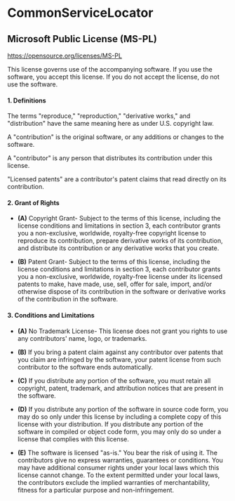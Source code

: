 # CommonServiceLocator

## Microsoft Public License (MS-PL)

https://opensource.org/licenses/MS-PL

This license governs use of the accompanying software. If you use the software, you accept this license. If you do not accept the license, do not use the software.

#### 1. Definitions

The terms "reproduce," "reproduction," "derivative works," and "distribution" have the same meaning here as under U.S. copyright law.

A "contribution" is the original software, or any additions or changes to the software.

A "contributor" is any person that distributes its contribution under this license.

"Licensed patents" are a contributor's patent claims that read directly on its contribution.

#### 2. Grant of Rights

* **(A)** Copyright Grant- Subject to the terms of this license, including the license conditions and limitations in section 3, each contributor grants you a non-exclusive, worldwide, royalty-free copyright license to reproduce its contribution, prepare derivative works of its contribution, and distribute its contribution or any derivative works that you create.

* **(B)** Patent Grant- Subject to the terms of this license, including the license conditions and limitations in section 3, each contributor grants you a non-exclusive, worldwide, royalty-free license under its licensed patents to make, have made, use, sell, offer for sale, import, and/or otherwise dispose of its contribution in the software or derivative works of the contribution in the software.

#### 3. Conditions and Limitations

* **(A)** No Trademark License- This license does not grant you rights to use any contributors' name, logo, or trademarks.

* **(B)** If you bring a patent claim against any contributor over patents that you claim are infringed by the software, your patent license from such contributor to the software ends automatically.

* **(C)** If you distribute any portion of the software, you must retain all copyright, patent, trademark, and attribution notices that are present in the software.

* **(D)** If you distribute any portion of the software in source code form, you may do so only under this license by including a complete copy of this license with your distribution. If you distribute any portion of the software in compiled or object code form, you may only do so under a license that complies with this license.

* **(E)** The software is licensed "as-is." You bear the risk of using it. The contributors give no express warranties, guarantees or conditions. You may have additional consumer rights under your local laws which this license cannot change. To the extent permitted under your local laws, the contributors exclude the implied warranties of merchantability, fitness for a particular purpose and non-infringement.